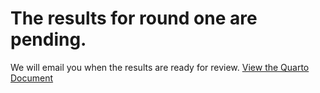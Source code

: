 # The results for round one are pending. 

We will email you when the results are ready for review. 
[View the Quarto Document](Delphi_R1Analysis.html)
